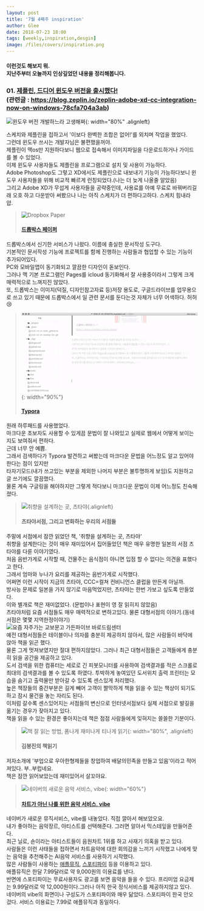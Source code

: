 ```yaml
---
layout: post
title: '7월 4째주 inspiration'
author: Glee
date: 2018-07-23 18:00
tags: [weekly,inspiration,desgin]
image: /files/covers/inspiration.png
---
```


####	이런것도 해보지 뭐.<br />지난주부터 오늘까지 인상깊었던 내용을 정리해봅니다.<br />









###  01. **[제플린, 드디어 윈도우 버전을 출시했다!](https://blog.zeplin.io/zeplin-adobe-xd-cc-integration-now-on-windows-78cfa704a3ab)**<br />(관련글 : https://blog.zeplin.io/zeplin-adobe-xd-cc-integration-now-on-windows-78cfa704a3ab)



![윈도우 버전 개발하느라 고생해쩌](https://cdn-images-1.medium.com/max/1600/1*TG6a1Z-oWvzQFiIQAXVFHg@2x.png){: width="80%" .alignleft}

스케치와 제플린을 접하고서 '이보다 완벽한 조합은 없어!'를 외치며 작업을 했었다.<br />그런데 윈도우 쓰시는 개발자님은 불편했을꺼야.<br />제플린이 맥os만 지원하다보니 웹으로 접속해서 이미지파일을 다운로드하거나 가이드를 볼 수 있었다. <br />이제 윈도우 사용자들도 제플린을 프로그램으로 설치 및 사용이 가능하다.<br />Adobe Photoshop도 그렇고 XD에서도 제플린으로 내보내기 기능이 가능하다보니 윈도우 사용자들을 위해 비교적 빠르게 런칭되었다.(나는 더 늦게 나올줄 알았음)<br />그리고 Adobe XD가 무섭게 사용자들을 공략중인데, 사용료를 아예 무료로 바꿔버리길래 오호 하고 다운받아 써봤으나 나는 아직 스케치가 더 편하다고하다. 스케치 힘내라 얍.





> ![Dropbox Paper](https://is4-ssl.mzstatic.com/image/thumb/Purple115/v4/90/44/6c/90446cbf-346b-273d-4aec-ddb700e4f8b4/mzl.bsngnpcy.png/230x0w.jpg)
>
> #### [드롭박스 페이퍼](https://www.dropbox.com/ko/paper)<br />

드롭박스에서 신기한 서비스가 나왔다. 이름에 충실한 문서작성 도구다.<br />기본적인 문서작성 기능에 프로젝트를 함께 진행하는 사람들과 협업할 수 있는 기능이 추가되어있다.<br />PC와 모바일앱이 동기화되고 깔끔한 디자인이 돋보인다. <br />그러나 맥 기본 프로그램인 Pages를 icloud 동기화해서 잘 사용중이라서 그렇게 크게 매력적으로 느껴지진 않았다.<br />또, 드롭박스는 이미지(덕질, 디자인참고자료 등)저장 용도로, 구글드라이브를 업무용으로 쓰고 있기 때문에 드롭박스에서 일 관련 문서를 둔다는것 자체가 너무 어색하다. 허허&#128546;<br />









> ![깔끔하고 너무 예뻐!](/files/typora.gif){: width="90%"}<br />
>
> ####  [Typora](https://typora.io/)

원래 하루패드를 사용했었다.<br />마크다운 초보자도 사용할 수 있게끔 문법이 잘 나와있고 실제로 웹에서 어떻게 보이는지도 보여줘서 편하다.<br />근데 너무 안 예쁨.<br />그래서 검색하다가 Typora 발견하고 써봤는데 마크다운 문법을 어느정도 알고 있어야한다는 점이 있지만<br />타자기모드(내가 쓰고있는 부분을 제외한 나머지 부분은 불투명하게 보임)도 지원하고 글 쓰기에도 깔끔했다.<br />물론 계속 구글링을 해야하지만 그렇게 적다보니 마크다운 문법이 이제 어느정도 친숙해졌다.







> ![취향을 설계하는 곳, 츠타야](http://image.aladin.co.kr/product/12306/85/cover/k022531151_1.jpg){.alignleft}
>
> #### 츠타야서점, 그리고 변화하는 우리의 서점들

주말에 서점에서 잠깐 읽었던 책, '취향을 설계하는 곳, 츠타야'<br />취향을 설계한다는 것이 매우 재미있어서 집어들었던 책은 매우 유명한 일본의 서점 츠타야를 다룬 이야기였다.<br />처음 음반가게로 시작할 때, 건물주는 음식점이 아니면 입점 할 수 없다는 의견을 표했다고 한다.<br />그래서 엄마와 누나가 요리를 제공하는 음반가게로 시작했다.<br />어쩌면 이런 시작이 지금의 츠타야, CCC=컬쳐 컨비니언스 클럽을 만든게 아닐까.<br />방사능 문제로 일본을 가지 않기로 마음먹었지만, 츠타야는 한번 가보고 싶도록 만들었다.<br />이와 별개로 책은 재미없었다. (문법이나 표현이 영 잘 읽히지 않았음)<br />츠타야처럼 요즘 서점들도 매우 매력적으로 변하고있다. 물론 대형서점의 이야기.(동네서점은 몇몇 지역한정이야기)<br />![요즘 자주가는 교보문고 가든파이브 바로드림센터](http://image.kyobobook.co.kr/ink/images/storeinfo/photo/store_68_3.jpg)<br />예전 대형서점들은 테이블이나 의자를 충분히 제공하지 않아서, 많은 사람들이 바닥에 앉아 책을 읽곤 했다.<br />물론 그게 멋져보였지만 절대 편하지않았다. 그러나 최근 대형서점들은 고객들에게 충분히 읽을 공간을 제공하고 있다.<br />도서 검색을 위한 컴퓨터는 세로로 긴 피봇모니터를 사용하여 검색결과를 적은 스크롤로 최대의 검색결과를 볼 수 있도록 하였다. 투박하게 놓여있던 도서위치 출력 프린터는 모습을 숨기고 출력물만 받아갈 수 있도록 센스있게 처리했다.<br />높은 책장들의 중간부분은 길게 빼어 고객이 짤막하게 책을 읽을 수 있는 책상이 되기도 하고 잠시 물건을 놓는 자리도 된다.<br />이처럼 갈수록 센스있어지는 서점들의 변신으로 인터넷서점보다 실제 서점으로 발길을 옮기는 경우가 잦아지고 있다.<br />책을 읽을 수 있는 환경은 좋아지는데 책은 점점 사람들에게 잊혀지는 쓸쓸한 기분이다.











> ![책 잘 읽는 방법, 폼나게 재미나게 티나게 읽기](http://image.kyobobook.co.kr/images/book/xlarge/302/x9791187289302.jpg){: width="80%", .alignleft}
>
> 
>
> #### **김봉진의 책읽기**

저자소개에 '부업으로 우아한형제들을 창업하여 배달의민족을 만들고 있음'이라고 적어져있다. 부..부럽네요.<br />책은 잠깐 읽어보았는데 재미있어서 살꼬야요.







> ![네이버의 새로운 음악 서비스, vibe](https://ssl.pstatic.net/static/m/music/event/vibe/0617/img/img_phone.jpg){: width="60%"}
>
> #### [차트가 아닌 나를 위한 음악 서비스, vibe](https://vibe.naver.com/)

네이버가 새로운 뮤직서비스, vibe를 내놓았다. 직접 깔아서 해보았오요.<br />내가 좋아하는 음악장르, 아티스트를 선택해준다. 그러면 알아서 믹스테잎을 만들어준다.<br />최근 닐로, 숀이라는 아티스트들이 음원차트 1위를 하고 사재기 의혹을 받고 있다.<br />사람들은 이런 사태들을 접하면서 차트음악에 대한 회의감을 느끼기 시작했고 나에게 맞는 음악을 추천해주는 AI음악 서비스를 사용하기 시작했다.<br />많은 사람들이 사용하는 [애플뮤직](https://www.apple.com/kr/music/), [스포티파이](https://www.spotify.com/int/why-not-available/) 등을 이용하고 있다.<br />애플뮤직은 한달 7.99달러로 약 9,000원의 이용료를 낸다.<br />반면에 스포티파이는 무료사용자도 광고를 보면 음악을 들을 수 있다. 프리미엄 요금제는 9.99달러로 약 12,000원이다.그러나 아직 한국 정식서비스를 제공하지않고 있다.<br />네이버의 vibe의 화면이나 구성도가 스포티파이와 매우 닮았다. 스포티파이 한국 안오겄다. 서비스 이용료는 7.99로 애플뮤직과 동일하다.







